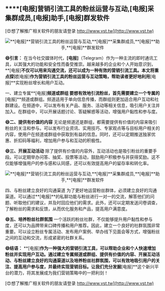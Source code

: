 ## ****[电报]**营销引流工具的粉丝运营与互动,**[电报]**采集群成员,**[电报]**助手,**[电报]**群发软件**

[😍想了解推广相关软件的朋友请登录 http://www.vst.tw](http://www.vst.tw)

 <center><img src="https://vst.tw/MP4/tuiguang/png/1.png" alt="**[电报]**营销引流工具的粉丝运营与互动,**[电报]**采集群成员,**[电报]**助手,**[电报]**群发软件"></center>

**😄引言：**
在当今社交媒体时代，**[电报]**（Telegram）作为一种主流的即时通讯工具，以其强大的功能和安全性而备受推崇。越来越多的企业和个人开始意识到，**[电报]**不仅可以用来沟通交流，还可以成为一种有效的营销引流工具。本文将重点探讨**[电报]**作为营销引流工具的粉丝运营与互动策略，帮助读者更好地利用**[电报]**实现粉丝增长和用户互动。

一、建立专属**[电报]**频道或群组
要想有效地引流粉丝，首先需要建立一个专属的**[电报]**频道或群组。频道适用于单向信息传播，而群组则更加适合用户互动和社群建设。在频道中，可以发布有关产品、服务、活动等相关信息，吸引用户关注并加入。在群组中，可以开展话题讨论、答疑解惑等活动，增强用户黏性和参与度。

**😄二、提供有价值的内容**
无论是频道还是群组，都需要提供有价值的内容来吸引粉丝的关注和参与。可以发布行业资讯、实用技巧、专家观点等与目标用户相关的内容，使用户在频道或群组中获取到有益的信息。同时，还可以定期推送独家优惠、折扣码等福利，增加用户参与和互动的积极性。

**😄三、开展互动活动**
除了提供有价值的内容外，互动活动也是吸引粉丝的重要手段。可以定期举办问答、抽奖、投票等活动，鼓励用户积极参与并获得奖励。这不仅能够增强用户的参与感和认同感，还可以有效提高用户的留存率和转化率。

 <center><img src="https://vst.tw/MP4/tuiguang/png/6.png" alt="**[电报]**营销引流工具的粉丝运营与互动,**[电报]**采集群成员,**[电报]**助手,**[电报]**群发软件"></center>

四、与粉丝建立良好的沟通渠道
为了更好地运营粉丝群体，必须建立良好的沟通渠道。可以通过**[电报]**的私聊功能与粉丝进行一对一的交流，解答他们的问题、听取他们的建议，并及时回应他们的需求。此外，还可以定期发送问卷调查，了解粉丝的需求和反馈，从而优化服务和产品，提高用户满意度。

**😄五、培养粉丝社群氛围**
一个活跃的粉丝社群，不仅能够提升用户黏性和参与度，还可以为品牌带来口碑传播和用户推荐。因此，建立一个良好的社群氛围非常重要。可以设立粉丝专属活动、发布用户案例、举办线下见面会等方式，增强粉丝之间的互动和交流，形成紧密的社群关系。

**😄结语：**
**[电报]**作为一种强大的营销引流工具，可以帮助企业和个人快速增加粉丝并实现用户互动。通过建立专属频道或群组、提供有价值的内容、开展互动活动、与粉丝建立良好的沟通渠道以及培养粉丝社群氛围，可以有效地吸引用户的关注、提高用户参与度，并最终实现营销目标。让我们充分发掘**[电报]**这个新兴平台的潜力，将其发展成为我们营销策略中的一把利剑！

[😍想了解推广相关软件的朋友请登录 http://www.vst.tw](http://www.vst.tw)



